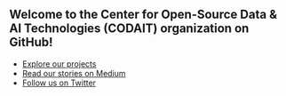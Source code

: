 
## Welcome to the Center for Open-Source Data & AI Technologies (CODAIT) organization on GitHub!

* [Explore our projects](https://developer.ibm.com/code/open/centers/codait/projects/)
* [Read our stories on Medium](https://medium.com/ibm-watson-data-lab) 
* [Follow us on Twitter](https://twitter.com/ibmcodait)
